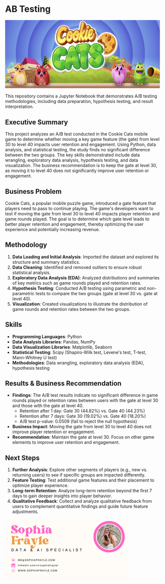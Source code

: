 # AB Testing
![Cookie Cats](https://github.com/sophiafrayle/AB-Testing-CC/blob/main/Screenshot%202024-07-31%20at%2010.18.48.png)

This repository contains a Jupyter Notebook that demonstrates A/B testing methodologies, including data preparation, hypothesis testing, and result interpretation.

## Executive Summary
This project analyzes an A/B test conducted in the Cookie Cats mobile game to determine whether moving a key game feature (the gate) from level 30 to level 40 impacts user retention and engagement. Using Python, data analysis, and statistical testing, the study finds no significant difference between the two groups. The key skills demonstrated include data wrangling, exploratory data analysis, hypothesis testing, and data visualization. The business recommendation is to keep the gate at level 30, as moving it to level 40 does not significantly improve user retention or engagement.

## Business Problem
Cookie Cats, a popular mobile puzzle game, introduced a gate feature that players need to pass to continue playing. The game's developers want to test if moving the gate from level 30 to level 40 impacts player retention and game rounds played. The goal is to determine which gate level leads to better player retention and engagement, thereby optimizing the user experience and potentially increasing revenue.

## Methodology
1. **Data Loading and Initial Analysis**: Imported the dataset and explored its structure and summary statistics.
2. **Data Cleaning**: Identified and removed outliers to ensure robust statistical analysis.
3. **Exploratory Data Analysis (EDA)**: Analyzed distributions and summaries of key metrics such as game rounds played and retention rates.
4. **Hypothesis Testing**: Conducted A/B testing using parametric and non-parametric tests to compare the two groups (gate at level 30 vs. gate at level 40).
5. **Visualization**: Created visualizations to illustrate the distribution of game rounds and retention rates between the two groups.

## Skills
- **Programming Languages**: Python
- **Data Analysis Libraries**: Pandas, NumPy
- **Data Visualization Libraries**: Matplotlib, Seaborn
- **Statistical Testing**: Scipy (Shapiro-Wilk test, Levene's test, T-test, Mann-Whitney U test)
- **Methodologies**: Data wrangling, exploratory data analysis (EDA), hypothesis testing

## Results & Business Recommendation
- **Findings**: The A/B test results indicate no significant difference in game rounds played or retention rates between users with the gate at level 30 and those with the gate at level 40.
  - Retention after 1 day: Gate 30 (44.82%) vs. Gate 40 (44.23%)
  - Retention after 7 days: Gate 30 (19.02%) vs. Gate 40 (18.20%)
  - A/B test p-value: 0.0509 (fail to reject the null hypothesis)
- **Business Impact**: Moving the gate from level 30 to level 40 does not improve player retention or engagement. 
- **Recommendation**: Maintain the gate at level 30. Focus on other game elements to improve user retention and engagement.

## Next Steps
1. **Further Analysis**: Explore other segments of players (e.g., new vs. returning users) to see if specific groups are impacted differently.
2. **Feature Testing**: Test additional game features and their placement to optimize player experience.
3. **Long-term Retention**: Analyze long-term retention beyond the first 7 days to gain deeper insights into player behavior.
4. **Qualitative Feedback**: Collect and analyze qualitative feedback from users to complement quantitative findings and guide future feature adjustments.

![Signature](https://github.com/sophiafrayle/EDA-Covid/blob/main/images/Sophia%20Frayle.png)
